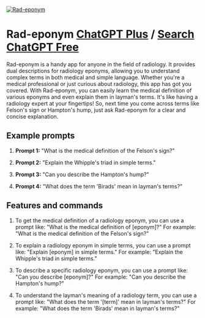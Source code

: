 
[![Rad-eponym](https://files.oaiusercontent.com/file-ce2Iulziiwoq5JwzP78zgqjC?se=2123-10-17T15%3A45%3A00Z&sp=r&sv=2021-08-06&sr=b&rscc=max-age%3D31536000%2C%20immutable&rscd=attachment%3B%20filename%3D5498c67a-ac55-42b8-b287-c3244394c9a8.png&sig=/AQuUVyI4KNjREM/W0EivEDvElavD/Wcev5I2KYAMjg%3D)](https://chat.openai.com/g/g-GtcoLUHOF-rad-eponym)

# Rad-eponym [ChatGPT Plus](https://chat.openai.com/g/g-GtcoLUHOF-rad-eponym) / [Search ChatGPT Free](https://gptcall.net/index.html#/?search=Rad-eponym)

Rad-eponym is a handy app for anyone in the field of radiology. It provides dual descriptions for radiology eponyms, allowing you to understand complex terms in both medical and simple language. Whether you're a medical professional or just curious about radiology, this app has got you covered. With Rad-eponym, you can easily learn the medical definition of various eponyms and even explain them in layman's terms. It's like having a radiology expert at your fingertips! So, next time you come across terms like Felson's sign or Hampton's hump, just ask Rad-eponym for a clear and concise explanation.

## Example prompts

1. **Prompt 1:** "What is the medical definition of the Felson's sign?"

2. **Prompt 2:** "Explain the Whipple's triad in simple terms."

3. **Prompt 3:** "Can you describe the Hampton's hump?"

4. **Prompt 4:** "What does the term 'Birads' mean in layman's terms?"

## Features and commands

1. To get the medical definition of a radiology eponym, you can use a prompt like: "What is the medical definition of [eponym]?" For example: "What is the medical definition of the Felson's sign?"

2. To explain a radiology eponym in simple terms, you can use a prompt like: "Explain [eponym] in simple terms." For example: "Explain the Whipple's triad in simple terms."

3. To describe a specific radiology eponym, you can use a prompt like: "Can you describe [eponym]?" For example: "Can you describe the Hampton's hump?"

4. To understand the layman's meaning of a radiology term, you can use a prompt like: "What does the term '[term]' mean in layman's terms?" For example: "What does the term 'Birads' mean in layman's terms?"


